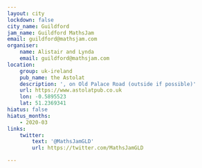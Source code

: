 ```yaml
---
layout: city
lockdown: false
city_name: Guildford
jam_name: Guildford MathsJam
email: guildford@mathsjam.com
organiser:
    name: Alistair and Lynda
    email: guildford@mathsjam.com
location:
    group: uk-ireland
    pub_name: the Astolat
    description: ', on Old Palace Road (outside if possible)'
    url: https://www.astolatpub.co.uk
    lon: -0.5895523
    lat: 51.2369341
hiatus: false
hiatus_months:
    - 2020-03
links:
    twitter:
        text: '@MathsJamGLD'
        url: https://twitter.com/MathsJamGLD

---
```


